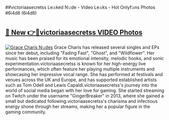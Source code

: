 ##victoriaasecretss Le𝚊ked N𝚞de - Video Le𝚊ks - Hot Onlyf𝚊ns Photos #6i4d8 (6i4d8)

# <h2><a href="https://mediaupload.pro?title=victoriaasecretss&ref=9FEB">🔗 New 👉🔴victoriaasecretss VIDEO Photos</a></h2>

[![Grace Charis N𝚞des](https://i.imgur.com/rIISA9y.gif)](https://mediaupload.pro?title=victoriaasecretss&ref=9FEB)
Grace Charis has released several singles and EPs since her debut, including "Fading Fast", "Ghost", and "Wildflower". Her music has been praised for its emotional intensity, melodic hooks, and sonic experimentation.victoriaasecretss is known for her high-energy live performances, which often feature her playing multiple instruments and showcasing her impressive vocal range. She has performed at festivals and venues across the UK and Europe, and has supported established artists such as Tom Odell and Lewis Capaldi.victoriaasecretss's journey into the world of social media began with her love for gaming. She started streaming on Twitch under the username "GingerBreaker" in 2013, where she gained a small but dedicated following.victoriaasecretss's charisma and infectious energy shone through her streams, making her a popular figure in the gaming community.